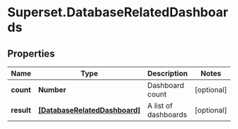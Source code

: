 # Superset.DatabaseRelatedDashboards

## Properties
Name | Type | Description | Notes
------------ | ------------- | ------------- | -------------
**count** | **Number** | Dashboard count | [optional] 
**result** | [**[DatabaseRelatedDashboard]**](DatabaseRelatedDashboard.md) | A list of dashboards | [optional] 
